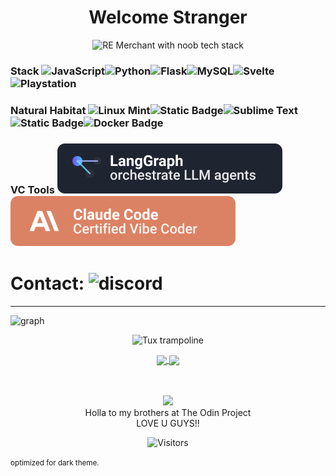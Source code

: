 <h1 align="center">Welcome Stranger</h1>

<div align="center">

  <img src="https://i.ibb.co/99PcscnG/Merchant-re4.png" alt="RE Merchant with noob tech stack" height="400px"/>
 
</div>

</div>

<!--<picture>
 <source media="(prefers-color-scheme: dark)" srcset="https://raw.githubusercontent.com/glovek08/glovek08/refs/heads/main/line-blue_dark.svg">
 <source media="(prefers-color-scheme: light)" srcset="https://raw.githubusercontent.com/glovek08/glovek08/refs/heads/main/line-red-light.svg">
 <img alt="Banner graphical line" src="https://raw.githubusercontent.com/glovek08/glovek08/refs/heads/main/line-blue_dark.svg">
</picture><-->

### Stack ![JavaScript](https://img.shields.io/badge/javascript-%23323330.svg?style=for-the-badge&logo=javascript&logoColor=%23F7DF1E)![Python](https://img.shields.io/badge/python-3670A0?style=for-the-badge&logo=python&logoColor=ffdd54)![Flask](https://img.shields.io/badge/flask-%23000.svg?style=for-the-badge&logo=flask&logoColor=white)![MySQL](https://img.shields.io/badge/mysql-4479A1.svg?style=for-the-badge&logo=mysql&logoColor=white)![Svelte](https://img.shields.io/badge/svelte-%23f1413d.svg?style=for-the-badge&logo=svelte&logoColor=white)![Playstation](https://img.shields.io/badge/Playstation%202-000000?style=for-the-badge&logo=playstation&logoColor=white)



### Natural Habitat ![Linux Mint](https://img.shields.io/badge/Linux%20Mint-639e27?style=for-the-badge&logo=Linux%20Mint&logoColor=white)![Static Badge](https://img.shields.io/badge/vscodium-%232F80ED?style=for-the-badge&logo=vscodium&logoColor=white&labelColor=%232F80ED)![Sublime Text](https://img.shields.io/badge/sublime_text-%23575757.svg?style=for-the-badge&logo=sublime-text&logoColor=important)![Static Badge](https://img.shields.io/badge/Warp-%2301A4FF?style=for-the-badge&logo=warp&logoColor=white&logoSize=auto&labelColor=%2301A4FF)![Docker Badge](https://img.shields.io/badge/Docker-2496ED?style=for-the-badge&logo=docker&logoColor=white&labelColor=2496ED)


### VC Tools [![LangGraph](./langgraph-logo.svg)](https://www.langchain.com/langgraph) [![ClaudeCode](./claude-code-logo.svg)](https://www.anthropic.com/claude-code)

# Contact: ![discord](https://img.shields.io/badge/discord-gabrielbarn-5865F2?logo=discord&logoColor=white&style=for-the-badge)

</div>



---
![graph](https://github-readme-activity-graph.vercel.app/graph?username=glovek08&bg_color=0000000&color=0066ff&line=2980b9&point=f58217&area_color=0066ff&area=true&hide_border=true)


<p align="center">
 <img src="https://www.animatedimages.org/data/media/1618/animated-tux-image-0136.gif" alt="Tux trampoline" width="100px" />
 </p>

 <div align="center">
 <a href="https://github.com/anuraghazra/github-readme-stats">
  <img height=200 align="center" src="https://github-readme-stats.vercel.app/api?username=glovek08&theme=transparent&card_width=110" />
</a>
<a href="https://github.com/anuraghazra/convoychat">
  <img height=200 align="center" src="https://github-readme-stats.vercel.app/api/top-langs?username=glovek08&layout=compact&langs_count=8&card_width=300&theme=transparent" />
</a>
 </div>
<br />
<br />
<p align="center">
  <a href="https://theodinproject.com" target="_blank">
    <img height="100" src="https://cdn.statically.io/gh/TheOdinProject/curriculum/5f37d43908ef92499e95a9b90fc3cc291a95014c/html_css/project-sign-up-form/odin-lined.png"/>
  </a><br />
Holla to my brothers at The Odin Project<br />
 LOVE U GUYS!!
</p>

<div align="center">
 
 ![Visitors](https://api.visitorbadge.io/api/visitors?path=https%3A%2F%2Fgithub.com%2Fglovek08&label=views&labelColor=%23d9e3f0&countColor=%23555555&style=flat&labelStyle=upper)

</div>
<small>optimized for dark theme.</small>








